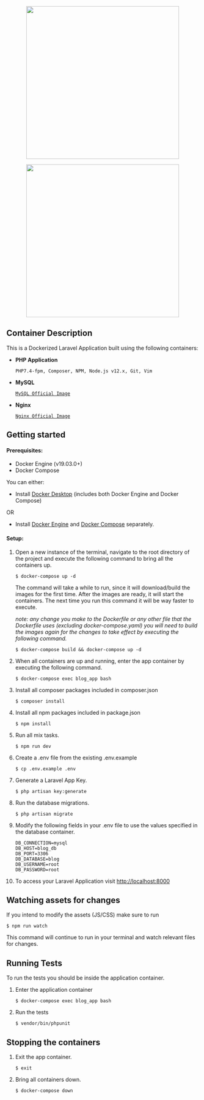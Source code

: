 <p align="center"><img src="https://res.cloudinary.com/dtfbvvkyp/image/upload/v1566331377/laravel-logolockup-cmyk-red.svg" width="400">
</p>
<p align="center"><img src="https://www.docker.com/sites/default/files/d8/2019-07/horizontal-logo-monochromatic-white.png" width="400">
</p>

## Container Description

This is a Dockerized Laravel Application built using the following containers:

- **PHP Application**

    `PHP7.4-fpm, Composer, NPM, Node.js v12.x, Git, Vim`

- **MySQL**

    [`MySQL Official Image`](https://hub.docker.com/_/mysql/)

- **Nginx**

    [`Nginx Official Image`](https://hub.docker.com/_/nginx/)

## Getting started

#### Prerequisites:

- Docker Engine (v19.03.0+)
- Docker Compose

You can either: 
- Install [Docker Desktop](https://www.docker.com/products/docker-desktop) (includes both Docker Engine and Docker Compose)

OR

- Install [Docker Engine](https://docs.docker.com/engine/install/) and [Docker Compose](https://docs.docker.com/compose/install/) separately.

#### Setup:

1. Open a new instance of the terminal, navigate to the root directory of the project and execute the following command to bring all the containers up.
    ```
    $ docker-compose up -d
    ```
    The command will take a while to run, since it will download/build the images for the first time.
    After the images are ready, it will start the containers. 
    The next time you run this command it will be way faster to execute.
    
    *note: any change you make to the Dockerfile or any other file that the Dockerfile uses (excluding docker-compose.yaml) you will need to build the images again for the changes to take effect by executing the following command.*
    ```
    $ docker-compose build && docker-compose up -d
    ```

2. When all containers are up and running, enter the app container by executing the following command.
    ```
    $ docker-compose exec blog_app bash
    ```

3. Install all composer packages included in composer.json
    ```
    $ composer install
    ```

4. Install all npm packages included in package.json
    ```
    $ npm install
    ```

5. Run all mix tasks.
   ```
   $ npm run dev
   ```

6. Create a .env file from the existing .env.example
    ```
    $ cp .env.example .env
    ```

7. Generate a Laravel App Key.
    ```
    $ php artisan key:generate
    ```
   
8. Run the database migrations.
    ```
    $ php artisan migrate
    ```

9. Modify the following fields in your .env file to use the values specified in the database container.
    ```
    DB_CONNECTION=mysql
    DB_HOST=blog_db
    DB_PORT=3306
    DB_DATABASE=blog
    DB_USERNAME=root
    DB_PASSWORD=root
    ```

10. To access your Laravel Application visit [http://localhost:8000](http://localhost:8000)

## Watching assets for changes

If you intend to modify the assets (JS/CSS) make sure to run 
```
$ npm run watch
```
This command will continue to run in your terminal and watch relevant files for changes.

## Running Tests

To run the tests you should be inside the application container.

1. Enter the application container
    ```
    $ docker-compose exec blog_app bash
    ```

2. Run the tests
    ```
    $ vendor/bin/phpunit
    ```

## Stopping the containers

1. Exit the app container.
    ```
    $ exit
    ```

2. Bring all containers down.
    ```
    $ docker-compose down
    ```
